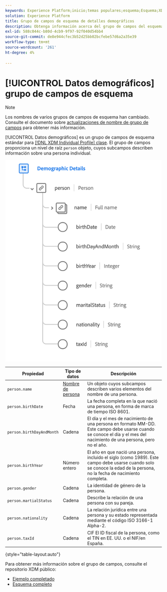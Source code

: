 ```yaml
---
keywords: Experience Platform;inicio;temas populares;esquema;Esquema;XDM;perfil individual;campos;esquemas;Esquemas;Diseño de esquema;grupo de campos;grupo de campos;persona;detalles de persona;detalles de persona del perfil;persona;
solution: Experience Platform
title: Grupo de campos de esquema de detalles demográficos
description: Obtenga información acerca del grupo de campos del esquema Detalles demográficos.
exl-id: 588c044c-b80d-4cb9-9f97-92f040d54bb4
source-git-commit: de8e944cfec3b52d25bb02bcfebe57d6a2a35e39
workflow-type: tm+mt
source-wordcount: '261'
ht-degree: 4%

---
```



# [!UICONTROL Datos demográficos] grupo de campos de esquema

>[!NOTE]
>
>Los nombres de varios grupos de campos de esquema han cambiado. Consulte el documento sobre [actualizaciones de nombre de grupo de campos](../name-updates.md) para obtener más información.

[!UICONTROL Datos demográficos] es un grupo de campos de esquema estándar para [[!DNL XDM Individual Profile] clase](../../classes/individual-profile.md). El grupo de campos proporciona un nivel de raíz `person` objeto, cuyos subcampos describen información sobre una persona individual.

![](../../images/field-groups/demographic-details.png)

| Propiedad | Tipo de datos | Descripción |
| --- | --- | --- |
| `person.name` | [Nombre de persona](../../data-types/person-name.md) | Un objeto cuyos subcampos describen varios elementos del nombre de una persona. |
| `person.birthDate` | Fecha | La fecha completa en la que nació una persona, en forma de marca de tiempo ISO 8601. |
| `person.birthDayAndMonth` | Cadena | El día y el mes de nacimiento de una persona en formato MM-DD. Este campo debe usarse cuando se conoce el día y el mes del nacimiento de una persona, pero no el año. |
| `person.birthYear` | Número entero | El año en que nació una persona, incluido el siglo (como 1989). Este campo debe usarse cuando solo se conoce la edad de la persona, no la fecha de nacimiento completa. |
| `person.gender` | Cadena | La identidad de género de la persona. |
| `person.martialStatus` | Cadena | Describe la relación de una persona con su pareja. |
| `person.nationality` | Cadena | La relación jurídica entre una persona y su estado representada mediante el código ISO 3166-1 Alpha-2. |
| `person.taxId` | Cadena | CIF El ID fiscal de la persona, como el TIN en EE. UU. o el NIF/en España. |

{style="table-layout:auto"}

Para obtener más información sobre el grupo de campos, consulte el repositorio XDM público:

* [Ejemplo completado](https://github.com/adobe/xdm/blob/master/components/fieldgroups/profile/profile-person-details.example.1.json)
* [Esquema completo](https://github.com/adobe/xdm/blob/master/components/fieldgroups/profile/profile-person-details.schema.json)